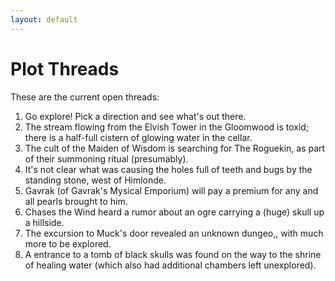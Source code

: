 ```yaml
---
layout: default
---
```


# Plot Threads

These are the current open threads:

1. Go explore! Pick a direction and see what's out there.
2. The stream flowing from the Elvish Tower in the Gloomwood is toxid; there is a half-full cistern of glowing water in the cellar.
3. The cult of the Maiden of Wisdom is searching for The Roguekin, as part of their summoning ritual (presumably).
4. It's not clear what was causing the holes full of teeth and bugs by the standing stone, west of Himlonde.
5. Gavrak (of Gavrak's Mysical Emporium) will pay a premium for any and all pearls brought to him.
7. Chases the Wind heard a rumor about an ogre carrying a (huge) skull up a hillside.
8. The excursion to Muck's door revealed an unknown dungeo,, with much more to be explored.
9. A entrance to a tomb of black skulls was found on the way to the shrine of healing water (which also had additional chambers left unexplored).